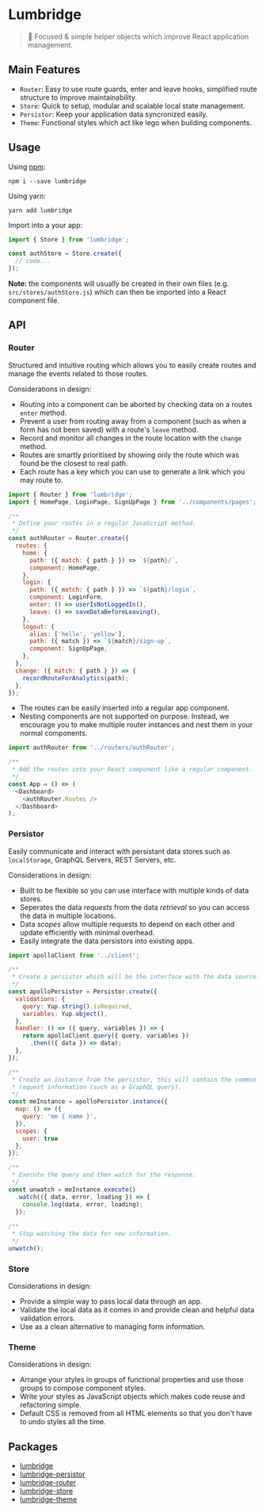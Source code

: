 # Lumbridge

> 🏰 Focused & simple helper objects which improve React application management.

## Main Features

- `Router`: Easy to use route guards, enter and leave hooks, simplified route structure to improve maintainability.
- `Store`: Quick to setup, modular and scalable local state management.
- `Persistor`: Keep your application data syncronized easily.
- `Theme`: Functional styles which act like lego when building components.

## Usage

Using [npm](https://www.npmjs.com/package/lumbridge):

```shell
npm i --save lumbridge
```

Using yarn:

```shell
yarn add lumbridge
```

Import into a your app:

```js
import { Store } from 'lumbridge';

const authStore = Store.create({
  // code...
});
```

**Note:** the components will usually be created in their own files (e.g. `src/stores/authStore.js`) which can then be imported into a React component file.

## API

### Router

Structured and intuitive routing which allows you to easily create routes and manage the events related to those routes.

Considerations in design:

- Routing into a component can be aborted by checking data on a routes `enter` method.
- Prevent a user from routing away from a component (such as when a form has not been saved) with a route's `leave` method.
- Record and monitor all changes in the route location with the `change` method.
- Routes are smartly prioritised by showing only the route which was found be the closest to real path.
- Each route has a key which you can use to generate a link which you may route to.

```js
import { Router } from 'lumbridge';
import { HomePage, LoginPage, SignUpPage } from '../components/pages';

/**
 * Define your routes in a regular JavaScript method.
 */
const authRouter = Router.create({
  routes: {
    home: {
      path: ({ match: { path } }) => `${path}/`,
      component: HomePage,
    },
    login: {
      path: ({ match: { path } }) => `${path}/login`,
      component: LoginForm,
      enter: () => userIsNotLoggedIn(),
      leave: () => saveDataBeforeLeaving(),
    },
    logout: {
      alias: ['hello', 'yellow'],
      path: ({ match }) => `${match}/sign-up`,
      component: SignUpPage,
    },
  },
  change: ({ match: { path } }) => {
    recordRouteForAnalytics(path);
  },
});
```

- The routes can be easily inserted into a regular app component.
- Nesting components are not supported on purpose. Instead, we encourage you to make multiple router instances and nest them in your normal components.

```js
import authRouter from '../routers/authRouter';

/**
 * Add the routes into your React component like a regular component.
 */
const App = () => (
  <Dashboard>
    <authRouter.Routes />
  </Dashboard>
);
```

### Persistor

Easily communicate and interact with persistant data stores such as `localStorage`, GraphQL Servers, REST Servers, etc.

Considerations in design:

- Built to be flexible so you can use interface with multiple kinds of data stores.
- Seperates the data *requests* from the data *retrieval* so you can access the data in multiple locations.
- Data *scopes* allow multiple requests to depend on each other and update efficiently with minimal overhead.
- Easily integrate the data persistors into existing apps.

```js
import apolloClient from '../client';

/**
 * Create a persistor which will be the interface with the data source.
 */
const apolloPersistor = Persistor.create({
  validations: {
    query: Yup.string().isRequired,
    variables: Yup.object(),
  },
  handler: () => ({ query, variables }) => {
    return apolloClient.query({ query, variables })
      .then(({ data }) => data);
  },
});

/**
 * Create an instance from the persistor, this will contain the common
 * request information (such as a GraphQL query).
 */
const meInstance = apolloPersistor.instance({
  map: () => ({
    query: 'me { name }',
  }),
  scopes: {
    user: true
  },
});

/**
 * Execute the query and then watch for the response.
 */
const unwatch = meInstance.execute()
  .watch(({ data, error, loading }) => {
    console.log(data, error, loading);
  });
  
/**
 * Stop watching the data for new information.
 */
unwatch();
```

### Store

Considerations in design:

- Provide a simple way to pass local data through an app.
- Validate the local data as it comes in and provide clean and helpful data validation errors.
- Use as a clean alternative to managing form information.

### Theme

Considerations in design:

- Arrange your styles in groups of functional properties and use those groups to compose component styles.
- Write your styles as JavaScript objects which makes code reuse and refactoring simple.
- Default CSS is removed from all HTML elements so that you don't have to undo styles all the time.

## Packages

- [lumbridge](https://github.com/jackrobertscott/lumbridge/tree/master/packages/lumbridge)
- [lumbridge-persistor](https://github.com/jackrobertscott/lumbridge/tree/master/packages/lumbridge-persistor)
- [lumbridge-router](https://github.com/jackrobertscott/lumbridge/tree/master/packages/lumbridge-router)
- [lumbridge-store](https://github.com/jackrobertscott/lumbridge/tree/master/packages/lumbridge-store)
- [lumbridge-theme](https://github.com/jackrobertscott/lumbridge/tree/master/packages/lumbridge-theme)
